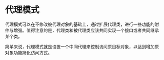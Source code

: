 # 代理模式

代理模式可以在不修改被代理对象的基础上，通过扩展代理类，进行一些功能的附件与增强。值得注意的是，代理类和被代理类应该共同实现一个接口或者共同继承某个类。

简单来说，代理模式就是设置一个中间代理来控制访问原目标对象，以达到增加原对象功能简化访问方式。
